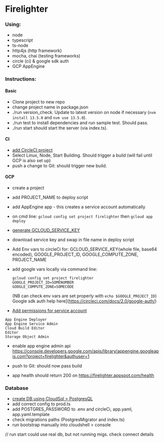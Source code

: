 # Firelighter

### Using: 
- node
- typescript
- ts-node
- http4js (http framework)
- mocha, chai (testing frameworks)
- circle (ci) & google sdk auth
- GCP AppEngine

### Instructions: 
#### Basic
- Clone project to new repo
- change project name in package.json
- ./run version_check. Update to latest version on node if necessary (`nvm install 13.5.0` and `nvm use 13.5.0`). 
- ./run test to install dependencies and run sample test. Should pass.
- ./run start should start the server (via index.ts).

#### CI
- [add CircleCI project](https://circleci.com/add-projects/gh/isabelcooper)
- Select Linux, Node, Start Building. Should trigger a build (will fail until GCP is also set up)
- push a change to Git: should trigger new build.

#### GCP
- create a project 
- add PROJECT_NAME to deploy script 
- add AppEngine app - this creates a service account automatically
- on cmd line: `gcloud config set project firelighter` then `gcloud app deploy`

- [generate GCLOUD_SERVICE_KEY](https://console.cloud.google.com/iam-admin/serviceaccounts?authuser=1&project=firelighter) 
- download service key and swap in file name in deploy script
- Add Env vars to circleCi for: 
GCLOUD_SERVICE_KEY(whole file, base64 encoded), GOOGLE_PROJECT_ID, GOOGLE_COMPUTE_ZONE, PROJECT_NAME
- add google vars locally via command line: 
    ```
    gcloud config set project firelighter
    GOOGLE_PROJECT_ID=SOMENUMBER
    GOOGLE_COMPUTE_ZONE=SOMECODE
    ```
    (NB can check env vars are set properly with `echo $GOOGLE_PROJECT_ID`)
Google sdk auth help here](https://circleci.com/docs/2.0/google-auth/)
- [Add permissions for service account](https://console.cloud.google.com/iam-admin/iam?authuser=1&project=firelighter)
```
App Engine Deployer
App Engine Service Admin
Cloud Build Editor
Editor
Storage Object Admin
```
- enable app engine admin api https://console.developers.google.com/apis/library/appengine.googleapis.com?project=firelighter&authuser=1

- push to Git: should now pass build
- app health should return 200 on https://firelighter.appspot.com/health


### Database
- [create DB using CloudSql > PostgresQL](https://console.cloud.google.com/sql/choose-instance-engine?authuser=1&project=firelighter)
- add correct config to prod.ts 
- add POSTGRES_PASSWORD to .env and circleCi, app.yaml, app.yaml.template
- check migrations paths (PostgresMigrator and index.ts)
- run bootstrap manually into cloudshell > console


// run start could use real db, but not running migs. check connect details 
